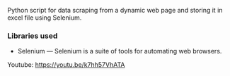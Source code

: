 Python script for data scraping from a dynamic web page and storing it in excel file using Selenium.
### Libraries used
* Selenium — Selenium is a suite of tools for automating web browsers.

Youtube: https://youtu.be/k7hh57VhATA
